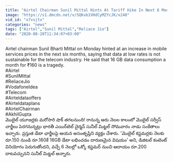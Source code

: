 ```yaml
---
title: "Airtel Chairman Sunil Mittal Hints At Tariff Hike In Next 6 Months Oneindia Telugu"
image: "https://s1.dmcdn.net/v/SQKvb1VHdCyMZYcJK/x240"
vid_id: "x7vsjtx"
categories: "news"
tags: ["Airtel","Sunil Mittal","Reliace Jio"]
date: "2020-08-28T11:34:07+03:00"
---
```

Airtel chairman Sunil Bharti Mittal on Monday hinted at an increase in mobile services prices in the next six months, saying that data at low rates is not sustainable for the telecom industry. He said that 16 GB data consumption a month for ₹160 is a tragedy.   <br>#Airtel   <br>#SunilMittal   <br>#ReliaceJio   <br>#VodafoneIdea   <br>#Telecom   <br>#Airteldataoffers   <br>#Airteldataplans   <br>#AirtelChairman   <br>#AkhilGupta   <br>మొబైల్ యూజర్లకు మరోసారి షాక్ తగలనుంది! రానున్న ఆరు నెలల కాలంలో మొబైల్ సర్వీస్ చార్జీలు పెరగనున్నట్లు భారతీ ఎయిర్‌టెల్ చైర్మన్ సునీల్ మిట్టల్ సోమవారం నాడు సంకేతాలు ఇచ్చారు. ప్రస్తుత డేటా ఛార్జీలపై ఆయన అసంతృప్తిని వ్యక్తం చేశారు. 'మొబైల్ కస్టమర్లకు నెలకు రూ.150 నుండి రూ.160కే 16GB డేటా లభించడం దారుణమైన విషయం' అని, డిజిటల్ కంటెంట్ వినియోగం పెరుగుతోందని, వచ్చే 6 నెలల్లో ఒక్కో కస్టమర్ నుంచి ఆదాయం రూ.200 దాటవచ్చునని సునీల్ మిట్టల్ అన్నారు.
